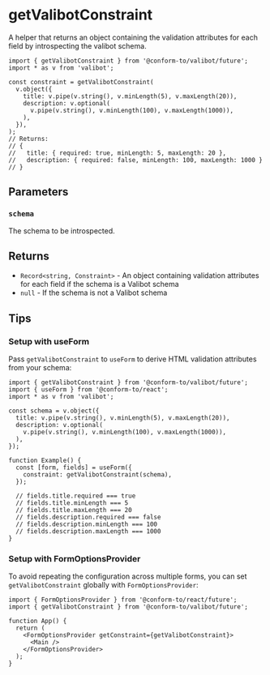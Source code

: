 # getValibotConstraint

A helper that returns an object containing the validation attributes for each field by introspecting the valibot schema.

```tsx
import { getValibotConstraint } from '@conform-to/valibot/future';
import * as v from 'valibot';

const constraint = getValibotConstraint(
  v.object({
    title: v.pipe(v.string(), v.minLength(5), v.maxLength(20)),
    description: v.optional(
      v.pipe(v.string(), v.minLength(100), v.maxLength(1000)),
    ),
  }),
);
// Returns:
// {
//   title: { required: true, minLength: 5, maxLength: 20 },
//   description: { required: false, minLength: 100, maxLength: 1000 }
// }
```

## Parameters

### `schema`

The schema to be introspected.

## Returns

- `Record<string, Constraint>` - An object containing validation attributes for each field if the schema is a Valibot schema
- `null` - If the schema is not a Valibot schema

## Tips

### Setup with useForm

Pass `getValibotConstraint` to `useForm` to derive HTML validation attributes from your schema:

```tsx
import { getValibotConstraint } from '@conform-to/valibot/future';
import { useForm } from '@conform-to/react';
import * as v from 'valibot';

const schema = v.object({
  title: v.pipe(v.string(), v.minLength(5), v.maxLength(20)),
  description: v.optional(
    v.pipe(v.string(), v.minLength(100), v.maxLength(1000)),
  ),
});

function Example() {
  const [form, fields] = useForm({
    constraint: getValibotConstraint(schema),
  });

  // fields.title.required === true
  // fields.title.minLength === 5
  // fields.title.maxLength === 20
  // fields.description.required === false
  // fields.description.minLength === 100
  // fields.description.maxLength === 1000
}
```

### Setup with FormOptionsProvider

To avoid repeating the configuration across multiple forms, you can set `getValibotConstraint` globally with `FormOptionsProvider`:

```tsx
import { FormOptionsProvider } from '@conform-to/react/future';
import { getValibotConstraint } from '@conform-to/valibot/future';

function App() {
  return (
    <FormOptionsProvider getConstraint={getValibotConstraint}>
      <Main />
    </FormOptionsProvider>
  );
}
```
